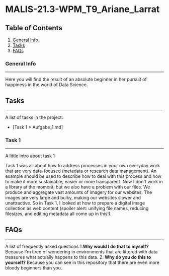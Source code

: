 # MALIS-21.3-WPM_T9_Ariane_Larrat

## Table of Contents
1. [General Info](#general-info)
2. [Tasks](#tasks)
3. [FAQs](#faqs)

### General Info
***
Here you will find the result of an absolute beginner in her pursuit of happiness in the world of Data Science.

## Tasks
***
A list of tasks in the project:
* [Task 1 > Aufgabe_1.md]

### Task 1
***
A little intro about task 1

Task 1 was all about how to address processes in your own everyday work that are very data-focused (metadata or research data management). An example should be used to describe how to deal with this process and how to make it more sustainable, easier or more transparent. Now I don't work in a library at the moment, but we also have a problem with our files. We produce and aggregate vast amounts of imagery for our websites. The images are very large and bulky, making our websites slower and unattractive.
So in Task 1, I looked at how to prepare a digital image collection as web content (spoiler alert: unifying file names, reducing filesizes, and editing metadata all come up in this!).

## FAQs
***
A list of frequently asked questions
1.**Why would I do that to myself?**
Because I'm tired of wondering in environments that are littered with data treasures what actually happens to this data.
2. **Why do you do this to yourself?**
Because you can see in this repository that there are even more bloody beginners than you.
